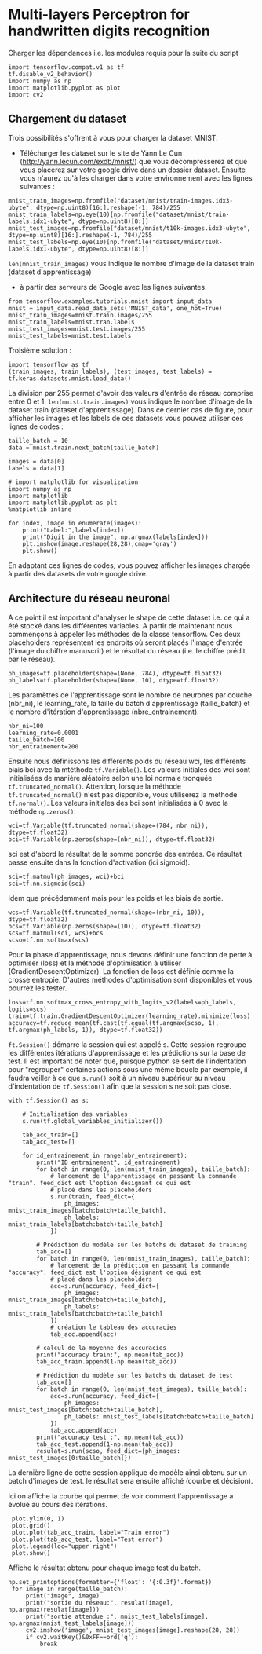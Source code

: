 # Multi-layers Perceptron for handwritten digits recognition

Charger les dépendances i.e. les modules requis pour la suite du script

```
import tensorflow.compat.v1 as tf 
tf.disable_v2_behavior()
import numpy as np
import matplotlib.pyplot as plot
import cv2
```
## Chargement du dataset

Trois possibilités s'offrent à vous pour charger la dataset MNIST.
* Télécharger les dataset sur le site de Yann Le Cun (http://yann.lecun.com/exdb/mnist/)
que vous décompresserez et que vous placerez sur votre google drive dans un dossier dataset. Ensuite vous n'aurez qu'à les charger dans votre environnement avec les lignes suivantes :

```
mnist_train_images=np.fromfile("dataset/mnist/train-images.idx3-ubyte", dtype=np.uint8)[16:].reshape(-1, 784)/255
mnist_train_labels=np.eye(10)[np.fromfile("dataset/mnist/train-labels.idx1-ubyte", dtype=np.uint8)[8:]]
mnist_test_images=np.fromfile("dataset/mnist/t10k-images.idx3-ubyte", dtype=np.uint8)[16:].reshape(-1, 784)/255
mnist_test_labels=np.eye(10)[np.fromfile("dataset/mnist/t10k-labels.idx1-ubyte", dtype=np.uint8)[8:]]
```

```len(mnist_train_images)``` vous indique le nombre d'image de la dataset train (dataset d'apprentissage)
* à partir des serveurs de Google avec les lignes suivantes.
```
from tensorflow.examples.tutorials.mnist import input_data
mnist = input_data.read_data_sets('MNIST_data', one_hot=True)
mnist_train_images=mnist.train.images/255
mnist_train_labels=mnist.tran.labels
mnist_test_images=mnist.test.images/255
mnist_test_labels=mnist.test.labels
```
Troisième solution : 
```
import tensorflow as tf
(train_images, train_labels), (test_images, test_labels) = tf.keras.datasets.mnist.load_data()
```
La division par 255 permet d'avoir des valeurs d'entrée de réseau comprise entre 0 et 1.
```len(mnist.train.images)``` vous indique le nombre d'image de la dataset train (dataset d'apprentissage).
Dans ce dernier cas de figure, pour afficher les images et les labels de ces datasets vous pouvez utiliser ces lignes de codes :
```
taille_batch = 10
data = mnist.train.next_batch(taille_batch)

images = data[0]
labels = data[1]

# import matplotlib for visualization
import numpy as np
import matplotlib
import matplotlib.pyplot as plt
%matplotlib inline

for index, image in enumerate(images):
    print("Label:",labels[index])
    print("Digit in the image", np.argmax(labels[index]))
    plt.imshow(image.reshape(28,28),cmap='gray')
    plt.show()
```
En adaptant ces lignes de codes, vous pouvez afficher les images chargée à partir des datasets de votre google drive.
## Architecture du réseau neuronal
A ce point il est important d'analyser le shape de cette dataset i.e. ce qui a été stocké dans les différentes variables.
A partir de maintenant nous commençons à appeler les méthodes de la classe tensorflow.
Ces deux placeholders représentent les endroits où seront placés l'image d'entrée (l'image du chiffre manuscrit) et le résultat du réseau (i.e. le chiffre prédit par le réseau).
```
ph_images=tf.placeholder(shape=(None, 784), dtype=tf.float32)
ph_labels=tf.placeholder(shape=(None, 10), dtype=tf.float32)
```
Les paramètres de l'apprentissage sont le nombre de neurones par couche (nbr_ni), le learning_rate, la taille du batch d'apprentissage (taille_batch) et le nombre d'itération d'apprentissage (nbre_entrainement).
```
nbr_ni=100
learning_rate=0.0001
taille_batch=100
nbr_entrainement=200
```
Ensuite nous définissons les différents poids du réseau wci, les différents biais bci avec la mtéthode ```tf.Variable()```.
Les valeurs initiales des wci sont initialisées de manière aléatoire selon une loi normale tronquée ```tf.truncated_normal()```. Attention, lorsque la méthode ```tf.truncated_normal()``` n'est pas disponible, vous utiliserez la méthode ```tf.normal()```.
Les valeurs initiales des bci sont initialisées à 0 avec la méthode ```np.zeros()```.
```
wci=tf.Variable(tf.truncated_normal(shape=(784, nbr_ni)), dtype=tf.float32)
bci=tf.Variable(np.zeros(shape=(nbr_ni)), dtype=tf.float32)
```
sci est d'abord le résultat de la somme pondrée des entrées. Ce résultat passe ensuite dans la fonction d'activation (ici sigmoid).
```
sci=tf.matmul(ph_images, wci)+bci
sci=tf.nn.sigmoid(sci)
```
Idem que précédemment mais pour les poids et les biais de sortie.
```
wcs=tf.Variable(tf.truncated_normal(shape=(nbr_ni, 10)), dtype=tf.float32)
bcs=tf.Variable(np.zeros(shape=(10)), dtype=tf.float32)
scs=tf.matmul(sci, wcs)+bcs
scso=tf.nn.softmax(scs)
```
Pour la phase d'apprentissage, nous devons définir une fonction de perte à optimiser (loss) et la méthode d'optimisation à utiliser (GradientDescentOptimizer). La fonction de loss est définie comme la crosse entropie. D'autres méthodes d'optimisation sont disponibles et vous pourrez les tester.
```
loss=tf.nn.softmax_cross_entropy_with_logits_v2(labels=ph_labels, logits=scs)
train=tf.train.GradientDescentOptimizer(learning_rate).minimize(loss)
accuracy=tf.reduce_mean(tf.cast(tf.equal(tf.argmax(scso, 1), tf.argmax(ph_labels, 1)), dtype=tf.float32))
```
```ft.Session()``` démarre la session qui est appelé s.
Cette session regroupe les différentes itérations d'apprentissage et les prédictions sur la base de test.
Il est important de noter que, puisque python se sert de l'indentation pour "regrouper" certaines actions sous une même boucle par exemple, il faudra veiller à ce que ```s.run()``` soit à un niveau supérieur au niveau d'indentation de ```tf.Session()``` afin que la session s ne soit pas close.
```
with tf.Session() as s:
    
    # Initialisation des variables
    s.run(tf.global_variables_initializer())

    tab_acc_train=[]
    tab_acc_test=[]
    
    for id_entrainement in range(nbr_entrainement):
        print("ID entrainement", id_entrainement)
        for batch in range(0, len(mnist_train_images), taille_batch):
            # lancement de l'apprentissage en passant la commande "train". feed_dict est l'option désignant ce qui est
            # placé dans les placeholders
            s.run(train, feed_dict={
                ph_images: mnist_train_images[batch:batch+taille_batch],
                ph_labels: mnist_train_labels[batch:batch+taille_batch]
            })

        # Prédiction du modèle sur les batchs du dataset de training
        tab_acc=[]
        for batch in range(0, len(mnist_train_images), taille_batch):
            # lancement de la prédiction en passant la commande "accuracy". feed_dict est l'option désignant ce qui est
            # placé dans les placeholders
            acc=s.run(accuracy, feed_dict={
                ph_images: mnist_train_images[batch:batch+taille_batch],
                ph_labels: mnist_train_labels[batch:batch+taille_batch]
            })
            # création le tableau des accuracies
            tab_acc.append(acc)
        
        # calcul de la moyenne des accuracies 
        print("accuracy train:", np.mean(tab_acc))
        tab_acc_train.append(1-np.mean(tab_acc))
        
        # Prédiction du modèle sur les batchs du dataset de test
        tab_acc=[]
        for batch in range(0, len(mnist_test_images), taille_batch):
            acc=s.run(accuracy, feed_dict={
                ph_images: mnist_test_images[batch:batch+taille_batch],
                ph_labels: mnist_test_labels[batch:batch+taille_batch]
            })
            tab_acc.append(acc)
        print("accuracy test :", np.mean(tab_acc))
        tab_acc_test.append(1-np.mean(tab_acc))   
        resulat=s.run(scso, feed_dict={ph_images: mnist_test_images[0:taille_batch]})
   ```
La dernière ligne de cette session applique de modèle ainsi obtenu sur un batch d'images de test. le résultat sera ensuite affiché (courbe et décision).
   
   Ici on affiche la courbe qui permet de voir comment l'apprentissage a évolué au cours des itérations.
   ```
    plot.ylim(0, 1)
    plot.grid()
    plot.plot(tab_acc_train, label="Train error")
    plot.plot(tab_acc_test, label="Test error")
    plot.legend(loc="upper right")
    plot.show()
   ```
   Affiche le résultat obtenu pour chaque image test du batch.
   ```
   np.set_printoptions(formatter={'float': '{:0.3f}'.format})
    for image in range(taille_batch):
        print("image", image)
        print("sortie du réseau:", resulat[image], np.argmax(resulat[image]))
        print("sortie attendue :", mnist_test_labels[image], np.argmax(mnist_test_labels[image]))
        cv2.imshow('image', mnist_test_images[image].reshape(28, 28))
        if cv2.waitKey()&0xFF==ord('q'):
            break
```